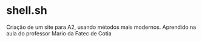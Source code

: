 # shell.sh
Criação de um site para A2, usando métodos mais modernos. Aprendido na aula do professor Mario da Fatec de Cotia  
